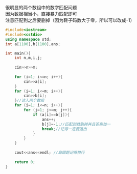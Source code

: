 很明显的两个数组中的数字匹配问题    
因为数据相当小，直接暴力匹配即可    
注意匹配到之后要删掉（因为鞋子码数大于零，所以可以改成-1）

```cpp
#include<iostream>
#include<cstdio>
using namespace std;
int a[1100],b[1100],ans;

int main(){
	int n,m,i,j;
	
	cin>>n>>m;
	
	for (i=1; i<=n; i++){
		cin>>a[i];
	}
	for (i=1; i<=m; i++){
		cin>>b[i];
	}//读入两个数组
	for (i=1; i<=n; i++){
		for (j=1; j<=m; j++){
			if (a[i]==b[j]){
				ans++;
				b[j]=-1;//匹配到就删掉并且答案加一
				break;//记得一定要退出
			}
		}
	}
	
	cout<<ans<<endl; //岛国题记得换行
	
	return 0;
}
```
